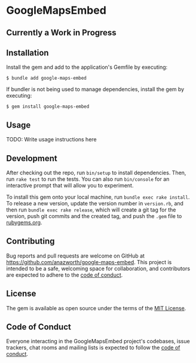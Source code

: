 # GoogleMapsEmbed

## Currently a Work in Progress

## Installation

Install the gem and add to the application's Gemfile by executing:

    $ bundle add google-maps-embed

If bundler is not being used to manage dependencies, install the gem by executing:

    $ gem install google-maps-embed

## Usage

TODO: Write usage instructions here

## Development

After checking out the repo, run `bin/setup` to install dependencies. Then, run `rake test` to run the tests. You can also run `bin/console` for an interactive prompt that will allow you to experiment.

To install this gem onto your local machine, run `bundle exec rake install`. To release a new version, update the version number in `version.rb`, and then run `bundle exec rake release`, which will create a git tag for the version, push git commits and the created tag, and push the `.gem` file to [rubygems.org](https://rubygems.org).

## Contributing

Bug reports and pull requests are welcome on GitHub at https://github.com/anazworth/google-maps-embed. This project is intended to be a safe, welcoming space for collaboration, and contributors are expected to adhere to the [code of conduct](https://github.com/anazworth/google-maps-embed/blob/master/CODE_OF_CONDUCT.md).

## License

The gem is available as open source under the terms of the [MIT License](https://opensource.org/licenses/MIT).

## Code of Conduct

Everyone interacting in the GoogleMapsEmbed project's codebases, issue trackers, chat rooms and mailing lists is expected to follow the [code of conduct](https://github.com/anazworth/google-maps-embed/blob/master/CODE_OF_CONDUCT.md).

